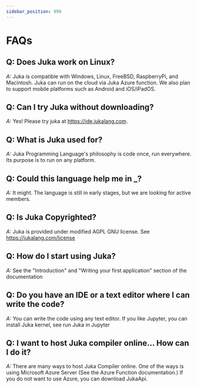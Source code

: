 ```yaml
---
sidebar_position: 998
---
```


# FAQs

## Q: Does Juka work on Linux?

_A:_ Juka is compatible with Windows, Linux, FreeBSD, RaspberryPi, and Macintosh.
Juka can run on the cloud via Juka Azure function.
We also plan to support mobile platforms such as Android and iOS/iPadOS.

## Q: Can I try Juka without downloading?

_A:_ Yes! Please try juka at https://ide.jukalang.com.

## Q: What is Juka used for?

_A:_ Juka Programming Language's philosophy is code once, run everywhere.
Its purpose is to run on any platform.

## Q: Could this language help me in \_?

_A:_ It might. The language is still in early stages, but we are looking for active members.

## Q: Is Juka Copyrighted?

_A:_ Juka is provided under modified AGPL GNU license. See https://jukalang.com/license

## Q: How do I start using Juka?

_A:_ See the "Introduction" and "Writing your first application" section of the documentation

## Q: Do you have an IDE or a text editor where I can write the code?

_A:_ You can write the code using any text editor.
If you like Jupyter, you can install Juka kernel, see run Juka in Jupyter

## Q: I want to host Juka compiler online... How can I do it?

_A:_ There are many ways to host Juka Compiler online. One of the ways is using
Microsoft Azure Server (See the Azure Function documentation.) If
you do not want to use Azure, you can download JukaApi.
